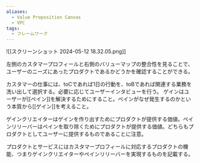 ```yaml
---
aliases:
  - Value Proposition Canvas
  - VPC
tags:
  - フレームワーク
---
```

![[スクリーンショット 2024-05-12 18.32.05.png]]

左側のカスタマープロフィールと右側のバリューマップの整合性を見ることで、ユーザーのニーズにあったプロダクトであるかどうかを確認することができる。

カスタマーの仕事には、toCであれば1日の行動を、toBであれば関連する業務を洗い出して選択する。必要に応じてユーザーインタビューを行う。
ゲインはユーザーが[[ペイン]]を解決するためにすること。ペインがなぜ発生するのかという本質から[[ゲイン]]を考えること。

ゲインクリエイターはゲインを作り出すためにプロダクトが提供する価値。ペインリリーバーはペインを取り除くためにプロダクトが提供する価値。どちらもプロダクトとしてユーザーに提供するものであることに注意。

プロダクトとサービスにはカスタマープロフィールに対応するプロダクトの機能、つまりゲインクリエイターやペインリリーバーを実現するものを記載する。
